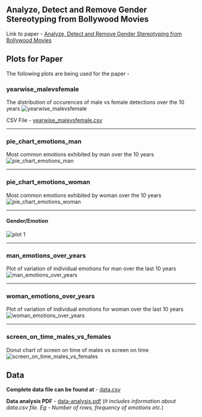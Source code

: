 ## Analyze, Detect and Remove Gender Stereotyping from Bollywood Movies
Link to paper - [Analyze, Detect and Remove Gender Stereotyping from
Bollywood Movies](http://proceedings.mlr.press/v81/madaan18a/madaan18a.pdf)

## Plots for Paper
The following plots are being used for the paper -

### yearwise_malevsfemale
The distribution of occurences of male vs female detections over the 10 years
![yearwise_malevsfemale](https://github.com/mayank26saxena/gender-bias-detection/blob/master/plots-for-paper/yearwise_malevsfemale.png)  

CSV File - [yearwise_malevsfemale.csv](https://github.com/mayank26saxena/gender-bias-detection/blob/master/plots-for-paper/csv-files/yearwise_malevsfemale.csv)

---


### pie_chart_emotions_man 
Most common emotions exhibited by man over the 10 years
![pie_chart_emotions_man](https://github.com/mayank26saxena/gender-bias-detection/blob/master/plots-for-paper/pie_chart_emotions_man.png)  

--- 

### pie_chart_emotions_woman
Most common emotions exhibited by woman over the 10 years
![pie_chart_emotions_woman](https://github.com/mayank26saxena/gender-bias-detection/blob/master/plots-for-paper/pie_chart_emotions_woman.png)  

--- 

#### Gender/Emotion
![plot 1](https://github.com/mayank26saxena/gender-bias-detection/blob/master/plots/gender-emotion.png)

---

### man_emotions_over_years
Plot of variation of individual emotions for man over the last 10 years
![man_emotions_over_years](https://github.com/mayank26saxena/gender-bias-detection/blob/master/plots-for-paper/man_emotions_over_years.png)  

--- 

### woman_emotions_over_years
Plot of variation of individual emotions for woman over the last 10 years
![woman_emotions_over_years](https://github.com/mayank26saxena/gender-bias-detection/blob/master/plots-for-paper/woman_emotions_over_years.png)  

--- 

### screen_on_time_males_vs_females
Donut chart of screen on time of males vs screen on time 
![screen_on_time_males_vs_females](https://github.com/mayank26saxena/gender-bias-detection/blob/master/plots-for-paper/screen_on_time_males_vs_females.png)  

## Data 
__Complete data file can be found at__ - [data.csv](https://github.com/mayank26saxena/gender-bias-detection/blob/master/data/data.csv)

__Data analysis PDF__ - [data-analysis.pdf](https://github.com/mayank26saxena/gender-bias-detection/blob/master/plots/data-analysis.pdf) (*It includes information about data.csv file. Eg - Number of rows, frequency of emotions etc.*)

